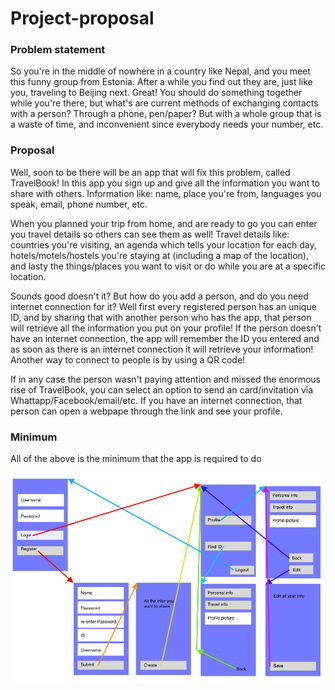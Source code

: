# Project-proposal
### Problem statement
So you're in the middle of nowhere in a country like Nepal, and you meet this funny group from Estonia. After a while you find out they are, just like you, traveling to Beijing next. Great! You should do something together while you're there, but what's are current methods of exchanging contacts with a person? Through a phone, pen/paper? But with a whole group that is a waste of time, and inconvenient since everybody needs your number, etc.
### Proposal
Well, soon to be there will be an app that will fix this problem, called TravelBook! In this app you sign up and give all the information you want to share with others. Information like: name, place you're from, languages you speak, email, phone number, etc. 

When you planned your trip from home, and are ready to go you can enter you travel details so others can see them as well! Travel details like: countries you're visiting, an agenda which tells your location for each day, hotels/motels/hostels you're staying at (including a map of the location), and lasty the things/places you want to visit or do while you are at a specific location.

Sounds good doesn't it? But how do you add a person, and do you need internet connection for it? Well first every registered person has an unique ID, and by sharing that with another person who has the app, that person will retrieve all the information you put on your profile! If the person doesn't have an internet connection, the app will remember the ID you entered and as soon as there is an internet connection it will retrieve your information! Another way to connect to people is by using a QR code!

If in any case the person wasn't paying attention and missed the enormous rise of TravelBook, you can select an option to send an card/invitation via Whattapp/Facebook/email/etc. If you have an internet connection, that person can open a webpape through the link and see your profile.

### Minimum
All of the above is the minimum that the app is required to do

![afbeelding van app](screen.png)
